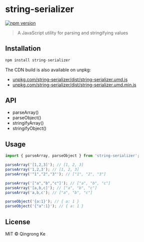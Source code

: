 # string-serializer

[![npm version](https://img.shields.io/npm/v/string-serializer.svg)](https://www.npmjs.com/package/string-serializer)

> A JavaScript utility for parsing and stringifying values

## Installation

```js
npm install string-serializer
```

The CDN build is also available on unpkg:

- [unpkg.com/string-serializer/dist/string-serializer.umd.js](https://unpkg.com/string-serializer/dist/string-serializer.umd.js)
- [unpkg.com/string-serializer/dist/string-serializer.umd.min.js](https://unpkg.com/string-serializer/dist/string-serializer.umd.min.js)

## API

- parseArray()
- parseObject()
- stringifyArray()
- stringifyObject()

## Usage

```js
import { parseArray, parseObject } from 'string-serializer';

parseArray('[1,2,3]'); // [1, 2, 3]
parseArray('1,2,3'); // [1, 2, 3]
parseArray('"1","2","3"'); // ["1", "2", "3"]

parseArray('["a","b","c"]'); // ["a", "b", "c"]
parseArray('[a,b,c]'); // ["a", "b", "c"]
parseArray('a,b,c'); // ["a", "b", "c"]

parseObject('{a:1}'); // { a: 1 }
parseObject('{"a":1}'); // { a: 1 }
```

## License

MIT © Qingrong Ke
